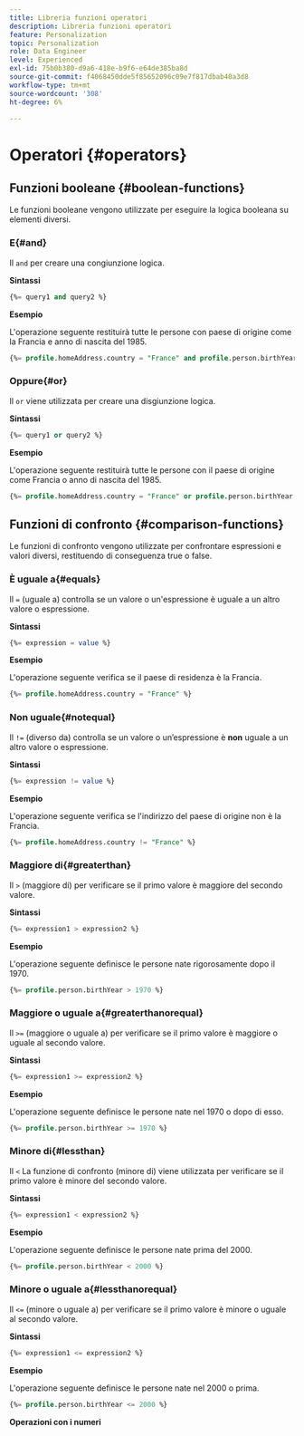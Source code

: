 ```yaml
---
title: Libreria funzioni operatori
description: Libreria funzioni operatori
feature: Personalization
topic: Personalization
role: Data Engineer
level: Experienced
exl-id: 75b0b380-d9a6-418e-b9f6-e64de385ba8d
source-git-commit: f4068450dde5f85652096c09e7f817dbab40a3d8
workflow-type: tm+mt
source-wordcount: '308'
ht-degree: 6%

---
```


# Operatori {#operators}

## Funzioni booleane {#boolean-functions}

Le funzioni booleane vengono utilizzate per eseguire la logica booleana su elementi diversi.

### E{#and}

Il `and` per creare una congiunzione logica.

**Sintassi**

```sql
{%= query1 and query2 %}
```

**Esempio**

L&#39;operazione seguente restituirà tutte le persone con paese di origine come la Francia e anno di nascita del 1985.

```sql
{%= profile.homeAddress.country = "France" and profile.person.birthYear = 1985 %}
```

### Oppure{#or}

Il `or` viene utilizzata per creare una disgiunzione logica.

**Sintassi**

```sql
{%= query1 or query2 %}
```

**Esempio**

L&#39;operazione seguente restituirà tutte le persone con il paese di origine come Francia o anno di nascita del 1985.

```sql
{%= profile.homeAddress.country = "France" or profile.person.birthYear = 1985 %}
```

<!--
## Not{#not}

The `not` (or `!`) function is used to create a logical negation.

**Syntax**

```sql
not ({QUERY})
!({QUERY})
```

**Example**

The following operation will return all people who do not have their home country as Canada.

```sql
not (homeAddress.countryISO = "CA")
```
-->

## Funzioni di confronto {#comparison-functions}

Le funzioni di confronto vengono utilizzate per confrontare espressioni e valori diversi, restituendo di conseguenza true o false.

### È uguale a{#equals}

Il `=` (uguale a) controlla se un valore o un&#39;espressione è uguale a un altro valore o espressione.

**Sintassi**

```sql
{%= expression = value %}
```

**Esempio**

L&#39;operazione seguente verifica se il paese di residenza è la Francia.

```sql
{%= profile.homeAddress.country = "France" %}
```

### Non uguale{#notequal}

Il `!=` (diverso da) controlla se un valore o un’espressione è **non** uguale a un altro valore o espressione.

**Sintassi**

```sql
{%= expression != value %}
```

**Esempio**

L&#39;operazione seguente verifica se l&#39;indirizzo del paese di origine non è la Francia.

```sql
{%= profile.homeAddress.country != "France" %}
```

### Maggiore di{#greaterthan}

Il `>` (maggiore di) per verificare se il primo valore è maggiore del secondo valore.

**Sintassi**

```sql
{%= expression1 > expression2 %}
```

**Esempio**

L&#39;operazione seguente definisce le persone nate rigorosamente dopo il 1970.

```sql
{%= profile.person.birthYear > 1970 %}
```

### Maggiore o uguale a{#greaterthanorequal}

Il `>=` (maggiore o uguale a) per verificare se il primo valore è maggiore o uguale al secondo valore.

**Sintassi**

```sql
{%= expression1 >= expression2 %}
```

**Esempio**

L&#39;operazione seguente definisce le persone nate nel 1970 o dopo di esso.

```sql
{%= profile.person.birthYear >= 1970 %}
```

### Minore di{#lessthan}

Il `<` La funzione di confronto (minore di) viene utilizzata per verificare se il primo valore è minore del secondo valore.

**Sintassi**

```sql
{%= expression1 < expression2 %}
```

**Esempio**

L&#39;operazione seguente definisce le persone nate prima del 2000.

```sql
{%= profile.person.birthYear < 2000 %}
```

### Minore o uguale a{#lessthanorequal}

Il `<=` (minore o uguale a) per verificare se il primo valore è minore o uguale al secondo valore.

**Sintassi**

```sql
{%= expression1 <= expression2 %}
```

**Esempio**

L&#39;operazione seguente definisce le persone nate nel 2000 o prima.

```sql
{%= profile.person.birthYear <= 2000 %}
```

**Operazioni con i numeri**
